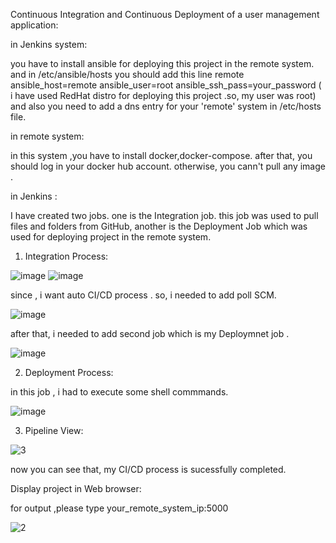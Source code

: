 Continuous Integration and Continuous Deployment of a user management application:

in Jenkins system: 

you have to install ansible for deploying this project in the remote system. and in /etc/ansible/hosts you should add this line 
remote ansible_host=remote ansible_user=root ansible_ssh_pass=your_password ( i have used RedHat distro for deploying this project .so, my user was root)
and also you need to add a dns entry for your 'remote' system in /etc/hosts file.

in remote system:

in this system ,you have to install docker,docker-compose. after that, you should log in your docker hub account. otherwise, you cann't pull any image . 

in Jenkins :

I have created two jobs. one is the Integration job. this job was used to pull files and folders from GitHub, another is the Deployment Job which was used for deploying project in the remote system.

1. Integration Process:

![image](https://user-images.githubusercontent.com/55279991/111435765-61422380-872b-11eb-85ac-72fcfb517e9c.png)
![image](https://user-images.githubusercontent.com/55279991/111435976-a36b6500-872b-11eb-8d47-e75f4f0f7965.png)

since , i want auto CI/CD process . so, i needed to add poll SCM.

![image](https://user-images.githubusercontent.com/55279991/111436303-065cfc00-872c-11eb-8fe2-7c1839f96ee4.png)

after that, i needed to add second job which is my Deploymnet job . 

![image](https://user-images.githubusercontent.com/55279991/111436402-22f93400-872c-11eb-8c87-2ac2bfd6e564.png)

2. Deployment Process: 

in this job , i had to execute some shell commmands.

![image](https://user-images.githubusercontent.com/55279991/111436781-926f2380-872c-11eb-8459-725d6ca30934.png)

3. Pipeline View:

![3](https://user-images.githubusercontent.com/55279991/111437809-b67f3480-872d-11eb-8b87-9489fe4fd6ac.png)

now you can see that, my CI/CD process is sucessfully completed.

Display project in Web browser:

for output ,please type your_remote_system_ip:5000

![2](https://user-images.githubusercontent.com/55279991/111438098-0e1da000-872e-11eb-8ec4-9b2a9b480b41.png)







 
